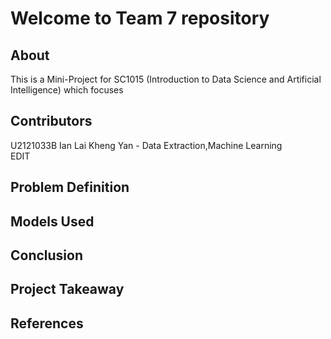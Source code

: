 # Welcome to Team 7 repository

## About

This is a Mini-Project for SC1015 (Introduction to Data Science and Artificial Intelligence) which focuses 

## Contributors

U2121033B Ian Lai Kheng Yan - Data Extraction,Machine Learning<br>
EDIT

## Problem Definition



## Models Used



## Conclusion




## Project Takeaway



## References

